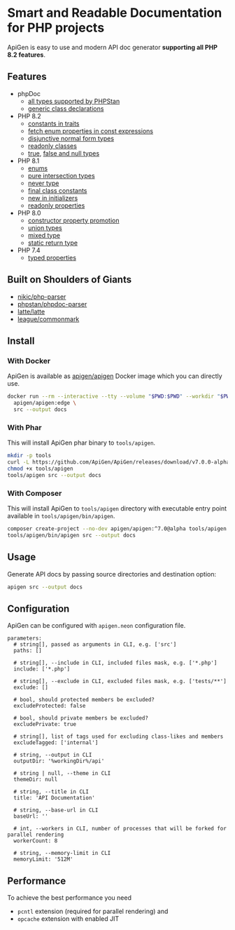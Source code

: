 # Smart and Readable Documentation for PHP projects

ApiGen is easy to use and modern API doc generator **supporting all PHP 8.2 features**.


## Features

- phpDoc
  - [all types supported by PHPStan](https://phpstan.org/writing-php-code/phpdoc-types)
  - [generic class declarations](https://phpstan.org/blog/generics-in-php-using-phpdocs)
- PHP 8.2
  - [constants in traits](https://wiki.php.net/rfc/constants_in_traits)
  - [fetch enum properties in const expressions](https://wiki.php.net/rfc/fetch_property_in_const_expressions)
  - [disjunctive normal form types](https://wiki.php.net/rfc/dnf_types)
  - [readonly classes](https://wiki.php.net/rfc/readonly_classes)
  - [true](https://wiki.php.net/rfc/true-type), [false and null types](https://wiki.php.net/rfc/null-false-standalone-types)
- PHP 8.1
  - [enums](https://wiki.php.net/rfc/enumerations)
  - [pure intersection types](https://wiki.php.net/rfc/pure-intersection-types)
  - [never type](https://wiki.php.net/rfc/noreturn_type)
  - [final class constants](https://wiki.php.net/rfc/final_class_const)
  - [new in initializers](https://wiki.php.net/rfc/new_in_initializers)
  - [readonly properties](https://wiki.php.net/rfc/readonly_properties_v2)
- PHP 8.0
  - [constructor property promotion](https://wiki.php.net/rfc/constructor_promotion)
  - [union types](https://wiki.php.net/rfc/union_types_v2)
  - [mixed type](https://wiki.php.net/rfc/mixed_type_v2)
  - [static return type](https://wiki.php.net/rfc/static_return_type)
- PHP 7.4
  - [typed properties](https://wiki.php.net/rfc/typed_properties_v2)


## Built on Shoulders of Giants

- [nikic/php-parser](https://github.com/nikic/PHP-Parser)
- [phpstan/phpdoc-parser](https://github.com/phpstan/phpdoc-parser)
- [latte/latte](https://github.com/nette/latte)
- [league/commonmark](https://github.com/thephpleague/commonmark)


## Install

### With Docker

ApiGen is available as [apigen/apigen](https://hub.docker.com/r/apigen/apigen) Docker image which you can directly use.

```bash
docker run --rm --interactive --tty --volume "$PWD:$PWD" --workdir "$PWD" \
  apigen/apigen:edge \
  src --output docs
```


### With Phar

This will install ApiGen phar binary to `tools/apigen`.

```bash
mkdir -p tools
curl -L https://github.com/ApiGen/ApiGen/releases/download/v7.0.0-alpha.2/apigen.phar -o tools/apigen
chmod +x tools/apigen
tools/apigen src --output docs
```


### With Composer

This will install ApiGen to `tools/apigen` directory with executable entry point available in `tools/apigen/bin/apigen`.

```bash
composer create-project --no-dev apigen/apigen:^7.0@alpha tools/apigen
tools/apigen/bin/apigen src --output docs
```


## Usage

Generate API docs by passing source directories and destination option:

```bash
apigen src --output docs
```


## Configuration

ApiGen can be configured with `apigen.neon` configuration file.

```neon
parameters:
  # string[], passed as arguments in CLI, e.g. ['src']
  paths: []

  # string[], --include in CLI, included files mask, e.g. ['*.php']
  include: ['*.php']

  # string[], --exclude in CLI, excluded files mask, e.g. ['tests/**']
  exclude: []

  # bool, should protected members be excluded?
  excludeProtected: false

  # bool, should private members be excluded?
  excludePrivate: true

  # string[], list of tags used for excluding class-likes and members
  excludeTagged: ['internal']

  # string, --output in CLI
  outputDir: '%workingDir%/api'

  # string | null, --theme in CLI
  themeDir: null

  # string, --title in CLI
  title: 'API Documentation'

  # string, --base-url in CLI
  baseUrl: ''

  # int, --workers in CLI, number of processes that will be forked for parallel rendering
  workerCount: 8

  # string, --memory-limit in CLI
  memoryLimit: '512M'
```


## Performance

To achieve the best performance you need

* `pcntl` extension (required for parallel rendering) and
* `opcache` extension with enabled JIT
